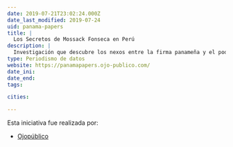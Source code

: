 ```yaml
---
date: 2019-07-21T23:02:24.000Z
date_last_modified: 2019-07-24
uid: panama-papers
title: |
  Los Secretos de Mossack Fonseca en Perú
description: |
  Investigación que descubre los nexos entre la firma panameña y el poder en el Perú para crear sociedades offshore en los principales paraísos fiscales del mundo.
type: Periodismo de datos
website: https://panamapapers.ojo-publico.com/
date_ini: 
date_end: 
tags:

cities: 

---
```


Esta iniciativa fue realizada por:

- [Ojopúblico](/organizaciones/ojo-publico)
